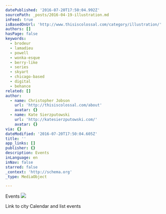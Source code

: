 ```yaml
---
datePublished: '2016-07-20T17:50:04.992Z'
sourcePath: _posts/2016-04-19-illustration.md
inFeed: true
isBasedOnUrl: 'http://www.thisiscolossal.com/category/illustration/'
authors: []
hasPage: false
keywords:
  - brodeur
  - lamadieu
  - powell
  - wonka-esque
  - berry-like
  - series
  - skyart
  - chicago-based
  - digital
  - behance
related: []
author:
  - name: Christopher Jobson
    url: 'http://thisiscolossal.com/about'
    avatar: {}
  - name: Kate Sierzputowski
    url: 'http://katesierzputowski.com/'
    avatar: {}
via: {}
dateModified: '2016-07-20T17:50:04.605Z'
title: ''
app_links: []
publisher: {}
description: Events
inLanguage: en
inNav: false
starred: false
_context: 'http://schema.org'
_type: MediaObject

---
```

Events
![](https://the-grid-user-content.s3-us-west-2.amazonaws.com/53e752c5-1f44-4f3a-8087-b850a23695a5.jpg)

Link to city Calendar and list events